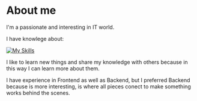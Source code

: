 # About me
I'm a passionate and interesting in IT world.

I have knowlege about:

[![My Skills](https://skillicons.dev/icons?i=py,java,php,js,html,css)](https://skillicons.dev)


I like to learn new things and share my knowledge with others because in this way I can learn more about them.

I have experience in Frontend as well as Backend, but I preferred Backend because is more interesting, is where all pieces conect to make something works behind the scenes.


